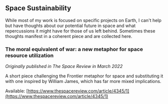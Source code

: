 ## Space Sustainability

While most of my work is focused on specific projects on Earth, I can't help but have thoughts about our potential future in space and what repercussions it might have for those of us left behind. Sometimes these thoughts manifest in a coherent piece and are collected here.

### The moral equivalent of war: a new metaphor for space resource utilization

*Originally published in The Space Review in March 2022*

A short piece challenging the Frontier metaphor for space and substituting it with one inspired by William James, which has far more mixed implications.

Available: [https://www.thespacereview.com/article/4345/1](https://www.thespacereview.com/article/4345/1)
